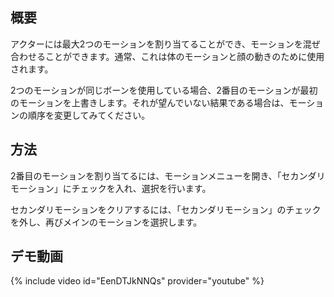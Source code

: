 ## 概要
アクターには最大2つのモーションを割り当てることができ、モーションを混ぜ合わせることができます。通常、これは体のモーションと顔の動きのために使用されます。

2つのモーションが同じボーンを使用している場合、2番目のモーションが最初のモーションを上書きします。それが望んでいない結果である場合は、モーションの順序を変更してみてください。

## 方法
2番目のモーションを割り当てるには、モーションメニューを開き、「セカンダリモーション」にチェックを入れ、選択を行います。

セカンダリモーションをクリアするには、「セカンダリモーション」のチェックを外し、再びメインのモーションを選択します。

## デモ動画
{% include video id="EenDTJkNNQs" provider="youtube" %}
